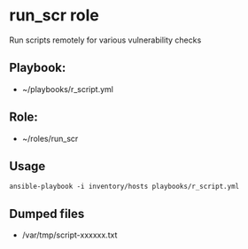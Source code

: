 # run_scr role

Run scripts remotely for various vulnerability checks

## Playbook:
* ~/playbooks/r_script.yml

## Role:
* ~/roles/run_scr

## Usage
```
ansible-playbook -i inventory/hosts playbooks/r_script.yml
```

## Dumped files
* /var/tmp/script-xxxxxx.txt
